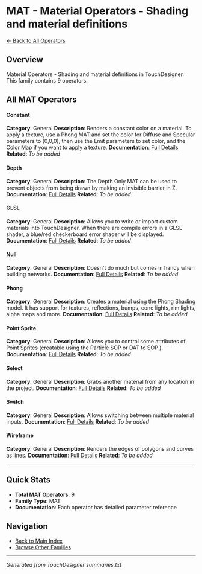 # MAT - Material Operators - Shading and material definitions

[← Back to All Operators](../OPERATORS_INDEX.md)

## Overview

Material Operators - Shading and material definitions in TouchDesigner. This family contains 9 operators.

## All MAT Operators

#### Constant

**Category**: General
**Description**: Renders a constant color on a material. To apply a texture, use a Phong MAT and set the color for Diffuse and Specular parameters to (0,0,0), then use the Emit parameters to set color, and the Color Map if you want to apply a texture.
**Documentation**: [Full Details](./Constant.md)
**Related**: _To be added_

#### Depth

**Category**: General
**Description**: The Depth Only MAT can be used to prevent objects from being drawn by making an invisible barrier in Z.
**Documentation**: [Full Details](./Depth.md)
**Related**: _To be added_

#### GLSL

**Category**: General
**Description**: Allows you to write or import custom materials into TouchDesigner. When there are compile errors in a GLSL shader, a blue/red checkerboard error shader will be displayed.
**Documentation**: [Full Details](./GLSL.md)
**Related**: _To be added_

#### Null

**Category**: General
**Description**: Doesn't do much but comes in handy when building networks.
**Documentation**: [Full Details](./Null.md)
**Related**: _To be added_

#### Phong

**Category**: General
**Description**: Creates a material using the Phong Shading model. It has support for textures, reflections, bumps, cone lights, rim lights, alpha maps and more.
**Documentation**: [Full Details](./Phong.md)
**Related**: _To be added_

#### Point Sprite

**Category**: General
**Description**: Allows you to control some attributes of Point Sprites (creatable using the Particle SOP or DAT to SOP ).
**Documentation**: [Full Details](./Point_Sprite.md)
**Related**: _To be added_

#### Select

**Category**: General
**Description**: Grabs another material from any location in the project.
**Documentation**: [Full Details](./Select.md)
**Related**: _To be added_

#### Switch

**Category**: General
**Description**: Allows switching between multiple material inputs.
**Documentation**: [Full Details](./Switch.md)
**Related**: _To be added_

#### Wireframe

**Category**: General
**Description**: Renders the edges of polygons and curves as lines.
**Documentation**: [Full Details](./Wireframe.md)
**Related**: _To be added_

---

## Quick Stats

- **Total MAT Operators**: 9
- **Family Type**: MAT
- **Documentation**: Each operator has detailed parameter reference

## Navigation

- [Back to Main Index](../OPERATORS_INDEX.md)
- [Browse Other Families](../OPERATORS_INDEX.md#quick-navigation-by-family)

---
_Generated from TouchDesigner summaries.txt_
